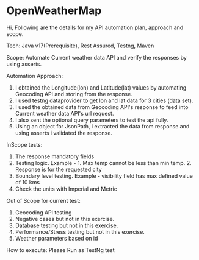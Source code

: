 # OpenWeatherMap
Hi,
Following are the details for my API automation plan, approach and scope.

Tech: Java v17(Prerequisite), Rest Assured, Testng, Maven

Scope: Automate Current weather data API and verify the responses by using asserts. 

Automation Approach:
1. I obtained the Longitude(lon) and Latitude(lat) values by automating Geocoding API and storing from the response.
2. I used testng dataprovider to get lon and lat data for 3 cities (data set).
3. I used the obtained data from Geocoding API's response to feed into Current weather data API's url request.
4. I also sent the optional query parameters to test the api fully.
5. Using an object for JsonPath, i extracted the data from response and using asserts i validated the response.

InScope tests:
1. The response mandatory fields
2. Testing logic. Example - 1. Max temp cannot be less than min temp. 2. Response is for the requested city
3. Boundary level testing. Example - visibility field has max defined value of 10 kms
4. Check the units with Imperial and Metric
 
Out of Scope for current test:
1. Geocoding API testing 
2. Negative cases but not in this exercise. 
3. Database testing but not in this exercise.
4. Performance/Stress testing but not in this exercise.
5. Weather parameters based on id

How to execute:
Please Run as TestNg test
